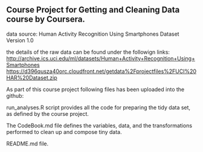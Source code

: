 ## Course Project for Getting and Cleaning Data course by Coursera.

data source:
Human Activity Recognition Using Smartphones Dataset
Version 1.0

the details of the raw data can be found under the followign links:
http://archive.ics.uci.edu/ml/datasets/Human+Activity+Recognition+Using+Smartphones 
https://d396qusza40orc.cloudfront.net/getdata%2Fprojectfiles%2FUCI%20HAR%20Dataset.zip 


As part of this course project following files has been uploaded into the github:

run_analyses.R script provides all the code for preparing the tidy data set, as defined by the course project.

The CodeBook.md file defines the variables, data, and the transformations performed to clean up and compose tiny data. 

README.md file.